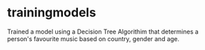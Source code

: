 # trainingmodels

Trained a model using a Decision Tree Algorithim that determines a person's favourite music based on country, gender and age.
